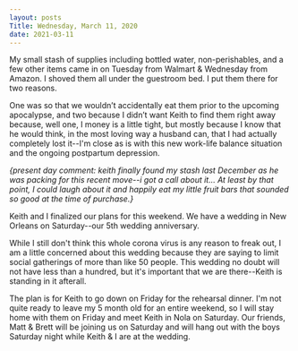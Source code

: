 ```yaml
---
layout: posts
Title: Wednesday, March 11, 2020
date: 2021-03-11
---
```


My small stash of supplies including bottled water, non-perishables, and a few other items
came in on Tuesday from Walmart & Wednesday from Amazon.  I shoved them 
all under the guestroom bed.  I put them there for two reasons.  

One was so that we wouldn’t accidentally eat them prior 
to the upcoming apocalypse, and two because I didn’t want 
Keith to find them right away because, well one, I money 
is a little tight, but mostly because I know that he would think, 
in the most loving way a husband can, that I had actually 
completely lost it--I'm close as is with this new work-life balance situation and
the ongoing postpartum depression.

*{present day comment: keith finally found my stash last December as he was packing for 
this recent move--i got a call about it…  At least by that point, I could laugh 
about it and happily eat my little fruit bars that sounded so good at the time of purchase.}* 

Keith and I finalized our plans for this weekend.  We have a wedding in 
New Orleans on Saturday--our 5th wedding anniversary.

While I still don't think this whole corona virus is any reason to freak out,
I am a little concerned about this wedding because they are saying to limit
social gatherings of more than like 50 people.  This wedding no doubt will not
have less than a hundred, but it's important that we are there--Keith is standing
in it afterall.   

The plan is for Keith to go down on Friday for the rehearsal dinner.  I'm not quite ready to leave my
5 month old for an entire weekend, so I will stay home with them on Friday
and meet Keith in Nola on Saturday.  Our friends, Matt & Brett will be joining us
on Saturday and will hang out with the boys Saturday night while Keith & I are at the wedding.
